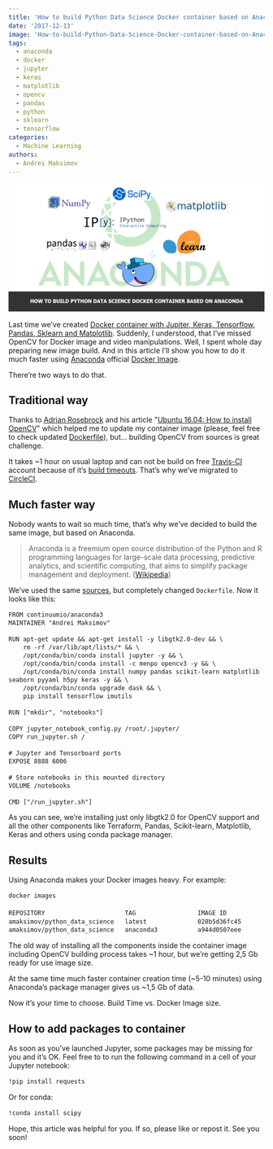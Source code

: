 ```yaml
---
title: 'How to build Python Data Science Docker container based on Anaconda'
date: '2017-12-13'
image: 'How-to-build-Python-Data-Science-Docker-container-based-on-Anaconda.webp'
tags:
  - anaconda
  - docker
  - jupyter
  - keras
  - matplotlib
  - opencv
  - pandas
  - python
  - sklearn
  - tensorflow
categories:
  - Machine Learning
authors:
  - Andrei Maksimov
---
```


![How to build Python Data Science Docker container based on Anaconda](How-to-build-Python-Data-Science-Docker-container-based-on-Anaconda.webp)

Last time we’ve created [Docker container with Jupiter, Keras, Tensorflow, Pandas, Sklearn and Matplotlib](/how-to-run-jupiter-keras-tensorflow-pandas-sklearn-and-matplotlib-in-docker-container). Suddenly, I understood, that I’ve missed OpenCV for Docker image and video manipulations. Well, I spent whole day preparing new image build. And in this article I’ll show you how to do it much faster using [Anaconda](https://anaconda.org/) official [Docker Image](https://hub.docker.com/r/continuumio/anaconda3/).

There’re two ways to do that.

## Traditional way

Thanks to [Adrian Rosebrock](https://www.pyimagesearch.com/author/adrian/) and his article "[Ubuntu 16.04: How to install OpenCV](https://www.pyimagesearch.com/2016/10/24/ubuntu-16-04-how-to-install-opencv/)" which helped me to update my container image (please, feel free to check updated [Dockerfile](https://github.com/andreivmaksimov/python_data_science/blob/master/Dockerfile)), but… building OpenCV from sources is great challenge.

It takes ~1 hour on usual laptop and can not be build on free [Travis-CI](https://travis-ci.org/) account because of it’s [build timeouts](https://docs.travis-ci.com/user/customizing-the-build#Build-Timeouts). That’s why we’ve migrated to [CircleCI](https://circleci.com/).

## Much faster way

Nobody wants to wait so much time, that’s why we’ve decided to build the same image, but based on Anaconda.

> Anaconda is a freemium open source distribution of the Python and R programming languages for large-scale data processing, predictive analytics, and scientific computing, that aims to simplify package management and deployment. ([Wikipedia](<https://en.wikipedia.org/wiki/Anaconda_(Python_distribution)>))

We’ve used the same [sources](https://github.com/andreivmaksimov/python_data_science/), but completely changed `Dockerfile`. Now it looks like this:

```docker
FROM continuumio/anaconda3
MAINTAINER "Andrei Maksimov"

RUN apt-get update && apt-get install -y libgtk2.0-dev && \
    rm -rf /var/lib/apt/lists/* && \
    /opt/conda/bin/conda install jupyter -y && \
    /opt/conda/bin/conda install -c menpo opencv3 -y && \
    /opt/conda/bin/conda install numpy pandas scikit-learn matplotlib seaborn pyyaml h5py keras -y && \
    /opt/conda/bin/conda upgrade dask && \
    pip install tensorflow imutils

RUN ["mkdir", "notebooks"]

COPY jupyter_notebook_config.py /root/.jupyter/
COPY run_jupyter.sh /

# Jupyter and Tensorboard ports
EXPOSE 8888 6006

# Store notebooks in this mounted directory
VOLUME /notebooks

CMD ["/run_jupyter.sh"]
```

As you can see, we’re installing just only libgtk2.0 for OpenCV support and all the other components like Terraform, Pandas, Scikit-learn, Matplotlib, Keras and others using conda package manager.

## Results

Using Anaconda makes your Docker images heavy. For example:

```sh
docker images

REPOSITORY                      TAG                 IMAGE ID            CREATED             SIZE
amaksimov/python_data_science   latest              028b5d36fc45        About an hour ago   2.58GB
amaksimov/python_data_science   anaconda3           a944d0507eee        2 hours ago         3.96GB
```

The old way of installing all the components inside the container image including OpenCV building process takes ~1 hour, but we’re getting 2,5 Gb ready for use image size.

At the same time much faster container creation time (~5-10 minutes) using Anaconda’s package manager gives us ~1,5 Gb of data.

Now it’s your time to choose. Build Time vs. Docker Image size.

## How to add packages to container

As soon as you’ve launched Jupyter, some packages may be missing for you and it’s OK. Feel free to to run the following command in a cell of your Jupyter notebook:

```sh
!pip install requests
```

Or for conda:

```sh
!conda install scipy
```

Hope, this article was helpful for you. If so, please like or repost it. See you soon!
